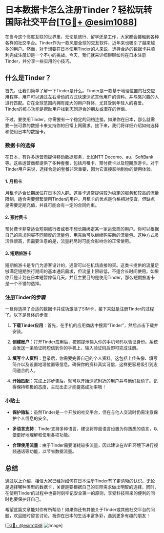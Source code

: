 # 日本数据卡怎么注册Tinder？轻松玩转国际社交平台[[TG💪+ @esim1088](https://t.me/s/esim1088)]

在当今这个高度互联的世界里，无论是旅行、留学还是工作，大家都会接触到各种各样的社交平台。Tinder作为一款风靡全球的交友软件，近年来也吸引了越来越多的用户。然而，对于想要在日本使用Tinder的人来说，选择合适的数据卡并顺利完成注册却是一个不小的挑战。今天，我们就来详细聊聊如何在日本注册Tinder，并分享一些实用的小技巧。

## 什么是Tinder？

首先，让我们简单了解一下Tinder是什么。Tinder是一款基于地理位置的社交应用程序，用户可以通过左右滑动的方式快速浏览其他用户的资料，并与感兴趣的人进行匹配。它在全球范围内拥有庞大的用户群体，尤其受到年轻人的喜爱。Tinder的核心功能是帮助用户找到志同道合的朋友或潜在的伴侣。

不过，要使用Tinder，你需要有一个稳定的网络连接。如果你在日本，那么就需要一张可靠的数据卡来支持你的日常上网需求。接下来，我们将详细介绍如何选择和使用日本的数据卡。

### 数据卡的选择

在日本，有许多运营商提供移动数据服务，比如NTT Docomo、au、SoftBank等。这些运营商都提供了多种套餐，包括月租卡、预付费卡以及短期旅游卡。对于Tinder用户来说，选择合适的套餐非常重要，因为它直接影响到你的使用体验。

#### 1. 月租卡

月租卡适合长期居住在日本的人群。这类卡通常提供较为稳定的服务和较高的流量限制，适合需要频繁使用Tinder的用户。月租卡的优点是价格相对便宜，但缺点是需要定期充值，并且可能会有一定的合同约束。

#### 2. 预付费卡

预付费卡非常适合短期旅行者或者不想长期绑定某一家运营商的用户。你可以根据自己的需求购买不同额度的流量包，用完后可以继续购买新的流量包。这种方式灵活性很高，但需要注意的是，流量耗尽时可能会影响你的正常使用。

#### 3. 短期旅游卡

短期旅游卡是专门为游客设计的，通常可以在机场直接购买。这类卡提供的流量足够满足短期旅行期间的基本通讯需求，但流量上限较低，不适合长时间使用。如果你只是计划在日本短暂停留几天，并且主要目的是使用Tinder，那么短期旅游卡是一个不错的选择。

### 注册Tinder的步骤

一旦你选择了合适的数据卡并成功激活了SIM卡，接下来就是注册Tinder的过程了。以下是具体的步骤：

1. **下载Tinder应用**：首先，在手机的应用商店中搜索“Tinder”，然后点击下载并安装。
   
2. **创建账户**：打开Tinder应用后，按照提示输入你的手机号码以验证身份。系统会发送一条验证码短信到你的手机上，输入验证码后即可完成注册。

3. **填写个人资料**：登录后，你需要完善自己的个人资料。这包括上传头像、填写简介以及设置地理位置等信息。确保你的资料真实可信，这样更容易吸引到志同道合的人。

4. **开始匹配**：完成上述步骤后，就可以开始浏览附近的用户并与他们互动了。记得保持积极的态度，主动出击才能提高成功率哦！

### 小贴士

- **保护隐私**：虽然Tinder是一个开放的社交平台，但在与他人交流时仍需注意保护个人信息的安全。
  
- **多语言支持**：Tinder支持多种语言，建议将界面语言设置为你熟悉的语言，以便更好地理解和使用各项功能。

- **合理使用流量**：由于Tinder需要消耗较多流量，因此建议在WiFi环境下进行视频通话等功能，以节省数据流量。

## 总结

通过以上介绍，相信大家已经对如何在日本注册Tinder有了更清晰的认识。无论是选择哪种类型的数据卡，关键是要根据自己的实际需求做出明智的选择。同时，在使用Tinder的过程中也要时刻牢记安全第一的原则，享受科技带来的便利的同时也要保护好自己。

希望这篇文章能对你有所帮助！如果你还有其他关于Tinder或其他社交平台的问题，欢迎随时留言讨论。祝你在日本的生活丰富多彩，遇到更多有趣的朋友！

[[TG💪+ @esim1088](https://t.me/s/esim1088) ![Image](https://i.postimg.cc/4NQfJmqS/Snipaste-2025-05-13-00-14-12.png)]